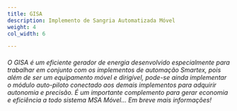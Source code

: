 ```yaml
---
title: GISA
description: Implemento de Sangria Automatizada Móvel
weight: 4
col_width: 6

---
```

###### O GISA é um eficiente gerador de energia desenvolvido especialmente para trabalhar em conjunto com os implementos de automação Smartex, pois além de ser um equipamento móvel e dirigível, pode-se ainda implementar o módulo auto-piloto conectado aos demais implementos para adquirir autonomia e precisão. É um importante complemento para gerar economia e eficiência a todo sistema MSA Móvel... Em breve mais informações!